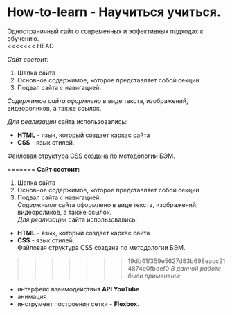 # How-to-learn - Научиться учиться.  
Одностраничный сайт о современных и эффективных подходах к обучению.  
<<<<<<< HEAD

*Сайт состоит:*
1. Шапка сайта
2. Основное содержимое, которое представляет собой секции
3. Подвал сайта с навигацией.  

*Содержимое сайта оформлено* в виде текста, изображений, видеороликов, а также ссылок. 

*Для реализации* сайта использовались:
* **HTML** - язык, который создает каркас сайта
* **CSS** - язык стилей.  

Файловая структура CSS создана по методологии БЭМ.    

=======
**Сайт состоит:**
1. Шапка сайта
2. Основное содержимое, которое представляет собой секции
3. Подвал сайта с навигацией.  
*Содержимое* сайта оформлено в виде текста, изображений, видеороликов, а также ссылок.  
*Для реализации* сайта использовались:
*  **HTML** - язык, который создает каркас сайта
*  **CSS** - язык стилей.  
Файловая структура CSS создана по методологии БЭМ.  
>>>>>>> 19db41f359e5627d83b698eacc214874e0fbdef0
*В данной работе были применены:*
* интерфейс взаимодействия **API YouTube**
* анимация
* инструмент построения сетки - **Flexbox**.